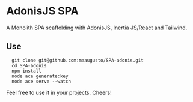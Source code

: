 # AdonisJS SPA

A Monolith SPA scaffolding with AdonisJS, Inertia JS/React and Tailwind.

## Use

```shell
  git clone git@github.com:maaugusto/SPA-adonis.git
  cd SPA-adonis
  npm install
  node ace generate:key
  node ace serve --watch
```

Feel free to use it in your projects.
Cheers!
